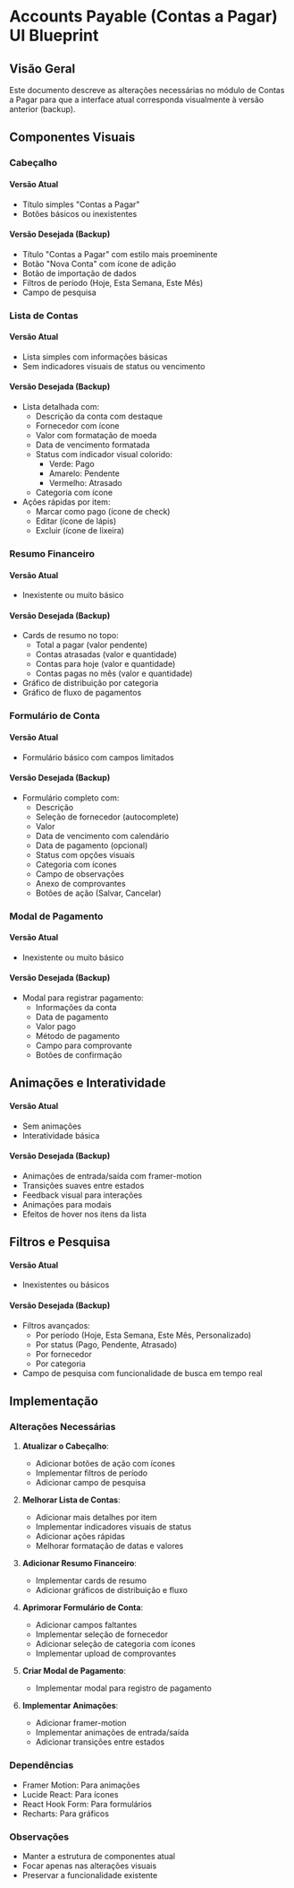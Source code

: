 # Accounts Payable (Contas a Pagar) UI Blueprint

## Visão Geral
Este documento descreve as alterações necessárias no módulo de Contas a Pagar para que a interface atual corresponda visualmente à versão anterior (backup).

## Componentes Visuais

### Cabeçalho

#### Versão Atual
- Título simples "Contas a Pagar"
- Botões básicos ou inexistentes

#### Versão Desejada (Backup)
- Título "Contas a Pagar" com estilo mais proeminente
- Botão "Nova Conta" com ícone de adição
- Botão de importação de dados
- Filtros de período (Hoje, Esta Semana, Este Mês)
- Campo de pesquisa

### Lista de Contas

#### Versão Atual
- Lista simples com informações básicas
- Sem indicadores visuais de status ou vencimento

#### Versão Desejada (Backup)
- Lista detalhada com:
  - Descrição da conta com destaque
  - Fornecedor com ícone
  - Valor com formatação de moeda
  - Data de vencimento formatada
  - Status com indicador visual colorido:
    - Verde: Pago
    - Amarelo: Pendente
    - Vermelho: Atrasado
  - Categoria com ícone
- Ações rápidas por item:
  - Marcar como pago (ícone de check)
  - Editar (ícone de lápis)
  - Excluir (ícone de lixeira)

### Resumo Financeiro

#### Versão Atual
- Inexistente ou muito básico

#### Versão Desejada (Backup)
- Cards de resumo no topo:
  - Total a pagar (valor pendente)
  - Contas atrasadas (valor e quantidade)
  - Contas para hoje (valor e quantidade)
  - Contas pagas no mês (valor e quantidade)
- Gráfico de distribuição por categoria
- Gráfico de fluxo de pagamentos

### Formulário de Conta

#### Versão Atual
- Formulário básico com campos limitados

#### Versão Desejada (Backup)
- Formulário completo com:
  - Descrição
  - Seleção de fornecedor (autocomplete)
  - Valor
  - Data de vencimento com calendário
  - Data de pagamento (opcional)
  - Status com opções visuais
  - Categoria com ícones
  - Campo de observações
  - Anexo de comprovantes
  - Botões de ação (Salvar, Cancelar)

### Modal de Pagamento

#### Versão Atual
- Inexistente ou muito básico

#### Versão Desejada (Backup)
- Modal para registrar pagamento:
  - Informações da conta
  - Data de pagamento
  - Valor pago
  - Método de pagamento
  - Campo para comprovante
  - Botões de confirmação

## Animações e Interatividade

#### Versão Atual
- Sem animações
- Interatividade básica

#### Versão Desejada (Backup)
- Animações de entrada/saída com framer-motion
- Transições suaves entre estados
- Feedback visual para interações
- Animações para modais
- Efeitos de hover nos itens da lista

## Filtros e Pesquisa

#### Versão Atual
- Inexistentes ou básicos

#### Versão Desejada (Backup)
- Filtros avançados:
  - Por período (Hoje, Esta Semana, Este Mês, Personalizado)
  - Por status (Pago, Pendente, Atrasado)
  - Por fornecedor
  - Por categoria
- Campo de pesquisa com funcionalidade de busca em tempo real

## Implementação

### Alterações Necessárias

1. **Atualizar o Cabeçalho**:
   - Adicionar botões de ação com ícones
   - Implementar filtros de período
   - Adicionar campo de pesquisa

2. **Melhorar Lista de Contas**:
   - Adicionar mais detalhes por item
   - Implementar indicadores visuais de status
   - Adicionar ações rápidas
   - Melhorar formatação de datas e valores

3. **Adicionar Resumo Financeiro**:
   - Implementar cards de resumo
   - Adicionar gráficos de distribuição e fluxo

4. **Aprimorar Formulário de Conta**:
   - Adicionar campos faltantes
   - Implementar seleção de fornecedor
   - Adicionar seleção de categoria com ícones
   - Implementar upload de comprovantes

5. **Criar Modal de Pagamento**:
   - Implementar modal para registro de pagamento

6. **Implementar Animações**:
   - Adicionar framer-motion
   - Implementar animações de entrada/saída
   - Adicionar transições entre estados

### Dependências

- Framer Motion: Para animações
- Lucide React: Para ícones
- React Hook Form: Para formulários
- Recharts: Para gráficos

### Observações

- Manter a estrutura de componentes atual
- Focar apenas nas alterações visuais
- Preservar a funcionalidade existente